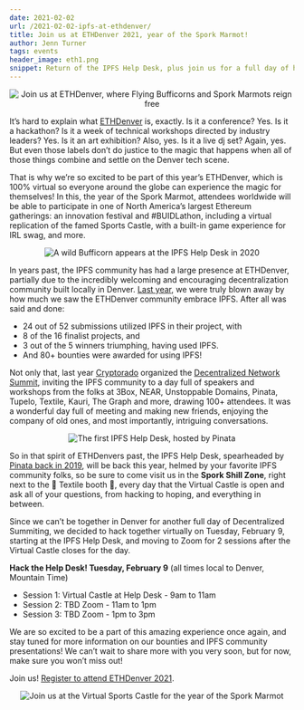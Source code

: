 ```yaml
---
date: 2021-02-02
url: /2021-02-02-ipfs-at-ethdenver/
title: Join us at ETHDenver 2021, year of the Spork Marmot!
author: Jenn Turner
tags: events
header_image: eth1.png
snippet: Return of the IPFS Help Desk, plus join us for a full day of hacking IPFS!
---
```


<p style="text-align: center;">
  <img src="/img/120-ipfs-at-ethdenver/flyingspork.png" alt="Join us at ETHDenver, where Flying Bufficorns and Spork Marmots reign free">
</p>

It’s hard to explain what [ETHDenver](https://www.ethdenver.com/) is, exactly. Is it a conference? Yes. Is it a hackathon? Is it a week of technical workshops directed by industry leaders? Yes. Is it an art exhibition? Also, yes. Is it a live dj set? Again, yes. But even those labels don’t do justice to the magic that happens when all of those things combine and settle on the Denver tech scene. 

That is why we’re so excited to be part of this year’s ETHDenver, which is 100% virtual so everyone around the globe can experience the magic for themselves! In this, the year of the Spork Marmot, attendees worldwide will be able to participate in one of North America’s largest Ethereum gatherings: an innovation festival and #BUIDLathon, including a virtual replication of the famed Sports Castle, with a built-in game experience for IRL swag, and more. 

<p style="text-align: center;">
  <img src="/img/120-ipfs-at-ethdenver/helpdesk2020.jpg" alt="A wild Bufficorn appears at the IPFS Help Desk in 2020">
</p>

In years past, the IPFS community has had a large presence at ETHDenver, partially due to the incredibly welcoming and encouraging decentralization community built locally in Denver. [Last year](https://blog.ipfs.io/2020-02-07-ethdenver-2020/), we were truly blown away by how much we saw the ETHDenver community embrace IPFS. After all was said and done: 

 * 24 out of 52 submissions utilized IPFS in their project, with
 * 8 of the 16 finalist projects, and
 * 3 out of the 5 winners triumphing, having used IPFS. 
 * And 80+ bounties were awarded for using IPFS! 

Not only that, last year [Cryptorado](https://cryptorado.org/#/) organized the [Decentralized Network Summit](https://dnsummit.cryptorado.org/), inviting the IPFS community to a day full of speakers and workshops from the folks at 3Box, NEAR, Unstoppable Domains, Pinata, Tupelo, Textile, Kauri, The Graph and more, drawing 100+ attendees. It was a wonderful day full of meeting and making new friends, enjoying the company of old ones, and most importantly, intriguing conversations.

<p style="text-align: center;">
  <img src="/img/120-ipfs-at-ethdenver/ethdenver2019.jpeg" alt="The first IPFS Help Desk, hosted by Pinata">
</p>

So in that spirit of ETHDenvers past, the IPFS Help Desk, spearheaded by [Pinata back in 2019](https://twitter.com/IPFSPinata/status/1096806565116399616), will be back this year, helmed by your favorite IPFS community folks, so be sure to come visit us in the **Spork Shill Zone**, right next to the 🥰 Textile booth 🥰, every day that the Virtual Castle is open and ask all of your questions, from hacking to hoping, and everything in between. 

Since we can’t be together in Denver for another full day of Decentralized Summiting, we decided to hack together virtually on Tuesday, February 9, starting at the IPFS Help Desk, and moving to Zoom for 2 sessions after the Virtual Castle closes for the day. 

**Hack the Help Desk! Tuesday, February 9** (all times local to Denver, Mountain Time)

 * Session 1: Virtual Castle at Help Desk - 9am to 11am 
 * Session 2: TBD Zoom - 11am to 1pm 
 * Session 3: TBD Zoom - 1pm to 3pm 
 
We are so excited to be a part of this amazing experience once again, and stay tuned for more information on our bounties and IPFS community presentations! We can’t wait to share more with you very soon, but for now, make sure you won’t miss out!

Join us! [Register to attend ETHDenver 2021](https://www.ethdenver.com/).

<p style="text-align: center;">
  <img src="/img/120-ipfs-at-ethdenver/sportscastle.png" alt="Join us at the Virtual Sports Castle for the year of the Spork Marmot">
</p>
